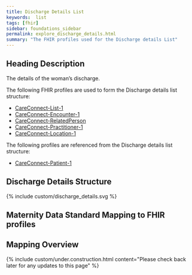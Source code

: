 ```yaml
---
title: Discharge Details List
keywords:  list
tags: [fhir]
sidebar: foundations_sidebar
permalink: explore_discharge_details.html
summary: "The FHIR profiles used for the Discharge details List"
---
```



## Heading Description ##
The details of the woman’s discharge.

The following FHIR profiles are used to form the Discharge details list structure:

- [CareConnect-List-1](https://fhir.hl7.org.uk/STU3/StructureDefinition/CareConnect-List-1)
- [CareConnect-Encounter-1](https://fhir.hl7.org.uk/STU3/StructureDefinition/CareConnect-Encounter-1)
- [CareConnect-RelatedPerson](https://fhir.hl7.org.uk/STU3/StructureDefinition/CareConnect-RelatedPerson-1)
- [CareConnect-Practitioner-1](https://fhir.hl7.org.uk/STU3/StructureDefinition/CareConnect-Practitioner-1)
- [CareConnect-Location-1](https://fhir.hl7.org.uk/STU3/StructureDefinition/CareConnect-Location-1)

The following profiles are referenced from the Discharge details list structure:

- [CareConnect-Patient-1](https://fhir.hl7.org.uk/STU3/StructureDefinition/CareConnect-Patient-1)

## Discharge Details Structure ##

{% include custom/discharge_details.svg %}


## Maternity Data Standard Mapping to FHIR profiles ##

## Mapping Overview ##

{% include custom/under.construction.html content="Please check back later for any updates to this page" %}

